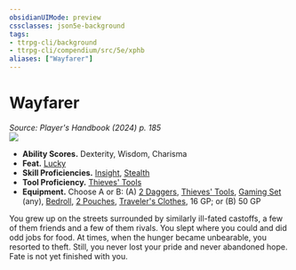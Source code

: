 ```yaml
---
obsidianUIMode: preview
cssclasses: json5e-background
tags:
- ttrpg-cli/background
- ttrpg-cli/compendium/src/5e/xphb
aliases: ["Wayfarer"]
---
```

# Wayfarer
*Source: Player's Handbook (2024) p. 185*  
![](backgrounds/XPHB/Wayfarer.webp#right)  

- **Ability Scores.** Dexterity, Wisdom, Charisma  
- **Feat.** [Lucky](lucky-xphb.md)  
- **Skill Proficiencies.** [Insight](skills.md#Insight), [Stealth](skills.md#Stealth)  
- **Tool Proficiency.** [Thieves' Tools](thieves-tools-xphb.md)  
- **Equipment.** Choose A or B: (A) [2 Daggers](dagger-xphb.md), [Thieves' Tools](thieves-tools-xphb.md), [Gaming Set](gaming-set-xphb.md) (any), [Bedroll](bedroll-xphb.md), [2 Pouches](pouch-xphb.md), [Traveler's Clothes](travelers-clothes-xphb.md), 16 GP; or (B) 50 GP  

You grew up on the streets surrounded by similarly ill-fated castoffs, a few of them friends and a few of them rivals. You slept where you could and did odd jobs for food. At times, when the hunger became unbearable, you resorted to theft. Still, you never lost your pride and never abandoned hope. Fate is not yet finished with you.
